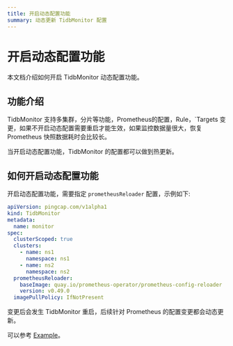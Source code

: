 ```yaml
---
title: 开启动态配置功能
summary: 动态更新 TidbMonitor 配置
---
```


# 开启动态配置功能

本文档介绍如何开启 TidbMonitor 动态配置功能。

## 功能介绍

TidbMonitor 支持多集群，分片等功能，Prometheus的配置，Rule，`Targets 变更，如果不开启动态配置需要重启才能生效，如果监控数据量很大，恢复 Prometheus 快照数据耗时会比较长。

当开启动态配置功能，TidbMonitor 的配置都可以做到热更新。

## 如何开启动态配置功能

开启动态配置功能，需要指定 `prometheusReloader` 配置，示例如下:

```yaml
apiVersion: pingcap.com/v1alpha1
kind: TidbMonitor
metadata:
  name: monitor
spec:
  clusterScoped: true
  clusters:
    - name: ns1
      namespace: ns1
    - name: ns2
      namespace: ns2
  prometheusReloader:
    baseImage: quay.io/prometheus-operator/prometheus-config-reloader
    version: v0.49.0
  imagePullPolicy: IfNotPresent
```

变更后会发生 TidbMonitor 重启，后续针对 Prometheus 的配置变更都会动态更新。

可以参考 [Example](https://github.com/pingcap/tidb-operator/tree/master/examples/monitor-dynamic-configmap)。
